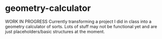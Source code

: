 # geometry-calculator
WORK IN PROGRESS
Currently transforming a project I did in class into a geometry calculator of sorts. Lots of stuff may not be functional yet and are just placeholders/basic structures at the moment.
